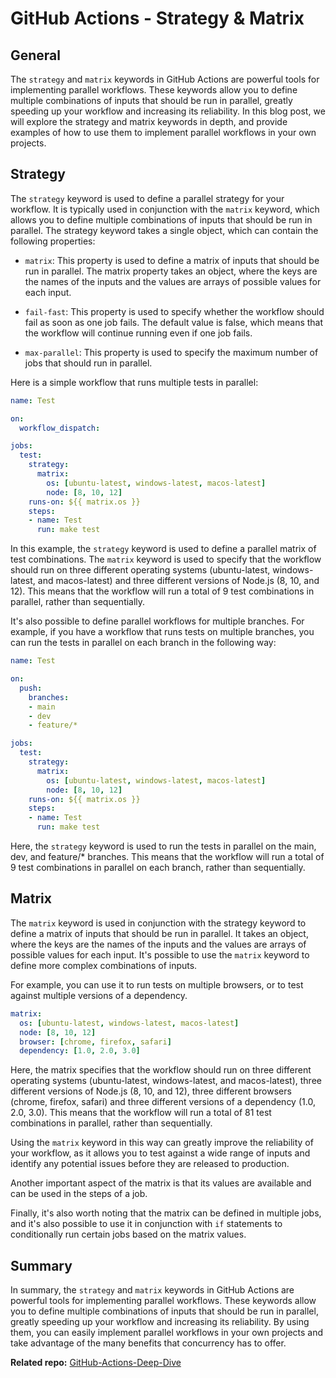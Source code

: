 # GitHub Actions - Strategy & Matrix

## General

The `strategy` and `matrix` keywords in GitHub Actions are powerful tools for implementing parallel workflows. These keywords allow you to define multiple combinations of inputs that should be run in parallel, greatly speeding up your workflow and increasing its reliability. In this blog post, we will explore the strategy and matrix keywords in depth, and provide examples of how to use them to implement parallel workflows in your own projects.

## Strategy

The `strategy` keyword is used to define a parallel strategy for your workflow. It is typically used in conjunction with the `matrix` keyword, which allows you to define multiple combinations of inputs that should be run in parallel. The strategy keyword takes a single object, which can contain the following properties:

- `matrix`: This property is used to define a matrix of inputs that should be run in parallel. The matrix property takes an object, where the keys are the names of the inputs and the values are arrays of possible values for each input.

- `fail-fast`: This property is used to specify whether the workflow should fail as soon as one job fails. The default value is false, which means that the workflow will continue running even if one job fails.

- `max-parallel`: This property is used to specify the maximum number of jobs that should run in parallel.

Here is a simple workflow that runs multiple tests in parallel:

```yaml
name: Test

on:
  workflow_dispatch:

jobs:
  test:
    strategy:
      matrix:
        os: [ubuntu-latest, windows-latest, macos-latest]
        node: [8, 10, 12]
    runs-on: ${{ matrix.os }}
    steps:
    - name: Test
      run: make test
```

In this example, the `strategy` keyword is used to define a parallel matrix of test combinations. The `matrix` keyword is used to specify that the workflow should run on three different operating systems (ubuntu-latest, windows-latest, and macos-latest) and three different versions of Node.js (8, 10, and 12). This means that the workflow will run a total of 9 test combinations in parallel, rather than sequentially.

It's also possible to define parallel workflows for multiple branches. For example, if you have a workflow that runs tests on multiple branches, you can run the tests in parallel on each branch in the following way:

```yaml
name: Test

on:
  push:
    branches:
    - main
    - dev
    - feature/*

jobs:
  test:
    strategy:
      matrix:
        os: [ubuntu-latest, windows-latest, macos-latest]
        node: [8, 10, 12]
    runs-on: ${{ matrix.os }}
    steps:
    - name: Test
      run: make test
```

Here, the `strategy` keyword is used to run the tests in parallel on the main, dev, and feature/* branches. This means that the workflow will run a total of 9 test combinations in parallel on each branch, rather than sequentially.

## Matrix

The `matrix` keyword is used in conjunction with the strategy keyword to define a matrix of inputs that should be run in parallel. It takes an object, where the keys are the names of the inputs and the values are arrays of possible values for each input. It's possible to use the `matrix` keyword to define more complex combinations of inputs.

For example, you can use it to run tests on multiple browsers, or to test against multiple versions of a dependency.

```yaml
matrix:
  os: [ubuntu-latest, windows-latest, macos-latest]
  node: [8, 10, 12]
  browser: [chrome, firefox, safari]
  dependency: [1.0, 2.0, 3.0]
```

Here, the matrix specifies that the workflow should run on three different operating systems (ubuntu-latest, windows-latest, and macos-latest), three different versions of Node.js (8, 10, and 12), three different browsers (chrome, firefox, safari) and three different versions of a dependency (1.0, 2.0, 3.0). This means that the workflow will run a total of 81 test combinations in parallel, rather than sequentially.

Using the `matrix` keyword in this way can greatly improve the reliability of your workflow, as it allows you to test against a wide range of inputs and identify any potential issues before they are released to production.

Another important aspect of the matrix is that its values are available and can be used in the steps of a job.

Finally, it's also worth noting that the matrix can be defined in multiple jobs, and it's also possible to use it in conjunction with `if` statements to conditionally run certain jobs based on the matrix values.

## Summary

In summary, the `strategy` and `matrix` keywords in GitHub Actions are powerful tools for implementing parallel workflows. These keywords allow you to define multiple combinations of inputs that should be run in parallel, greatly speeding up your workflow and increasing its reliability. By using them, you can easily implement parallel workflows in your own projects and take advantage of the many benefits that concurrency has to offer.

**Related repo:** [GitHub-Actions-Deep-Dive](https://github.com/christosgalano/GitHub-Actions-Deep-Dive)
